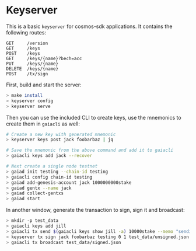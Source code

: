 # Keyserver

This is a basic `keyserver` for cosmos-sdk applications. It contains the following routes:

```
GET     /version
GET     /keys
POST    /keys
GET     /keys/{name}?bech=acc
PUT     /keys/{name}
DELETE  /keys/{name}
POST    /tx/sign
```

First, build and start the server:

```bash
> make install
> keyserver config
> keyserver serve
```

Then you can use the included CLI to create keys, use the mnemonics to create them in `gaiacli` as well:

```bash
# Create a new key with generated mnemonic
> keyserver keys post jack foobarbaz | jq

# Save the mnemonic from the above command and add it to gaiacli
> gaiacli keys add jack --recover

# Next create a single node testnet
> gaiad init testing --chain-id testing
> gaiacli config chain-id testing
> gaiad add-genesis-account jack 1000000000stake
> gaiad gentx --name jack
> gaiad collect-gentxs
> gaiad start
```

In another window, generate the transaction to sign, sign it and broadcast:
```bash
> mkdir -p test_data
> gaiacli keys add jill
> gaiacli tx send $(gaiacli keys show jill -a) 10000stake --memo "sending the things" --gas auto --fees 100stake --from jack --generate-only > test_data/unsigned.json
> keyserver tx sign jack foobarbaz testing 0 1 test_data/unsigned.json > test_data/signed.json
> gaiacli tx broadcast test_data/signed.json
```
